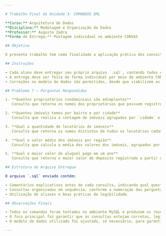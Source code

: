 ```yaml
---

# Trabalho Final da Unidade 3: COMANDOS DML

**Curso:** Arquitetura de Dados  
**Disciplina:** Modelagem e Organização de Dados  
**Professor:** Augusto Zadra  
**Forma de Entrega:** Postagem individual no ambiente CANVAS

## Objetivo

O presente trabalho tem como finalidade a aplicação prática dos conceitos de manipulação de dados por meio da linguagem SQL, com foco em comandos DML (Data Manipulation Language). O aluno deverá desenvolver consultas que respondam às perguntas propostas com base no modelo de dados previamente elaborado pelo grupo. No entanto, a entrega é individual e podem ser realizadas alterações no modelo original, caso necessário, para atender às exigências do problema.

## Instruções

- Cada aluno deve entregar seu próprio arquivo `.sql`, contendo todos os comandos necessários para responder às perguntas listadas no Problema 7.
- A entrega deve ser feita de forma individual por meio do ambiente CANVAS, dentro do prazo estabelecido.
- Correções no modelo de dados são permitidas, desde que viabilizem as consultas solicitadas.

## Problema 7 – Perguntas Respondidas

1. **Quantos proprietários condominiais são adimplentes**  
   Consulta que retorna os nomes dos proprietários que possuem registros de pagamento de taxa condominial (campo `data_pagamento` não nulo).

2. **Quantos imóveis temos por bairro e por cidade**  
   Consulta que realiza a contagem de imóveis agrupados por `cidade` e `bairro`.

3. **Qual a quantidade de locatários de imóveis**  
   Consulta que retorna os nomes distintos de todos os locatários cadastrados no banco de dados.

4. **Qual o valor médio dos imóveis por região**  
   Consulta que calcula a média dos valores dos imóveis, agrupados por cidade e bairro.

5. **Qual o maior valor de aluguel pago em um ano**  
   Consulta que retorna o maior valor de depósito registrado a partir do ano de 2024, considerando os registros de pagamento de aluguel.

## Estrutura do Arquivo Entregue

O arquivo `.sql` enviado contém:

- Comentários explicativos antes de cada consulta, indicando qual questão está sendo respondida;
- Consultas organizadas em sequência, conforme a numeração das perguntas;
- Utilização de aliases e boas práticas de legibilidade.

## Observações Finais

- Todos os comandos foram testados no ambiente MySQL e produzem os resultados esperados com base no modelo de dados utilizado.
- O foco principal foi garantir que as consultas estejam corretas, legíveis e alinhadas às perguntas do enunciado.
- O modelo de dados utilizado foi ajustado, se necessário, para garantir que os dados pudessem responder adequadamente às questões propostas.

---
```

